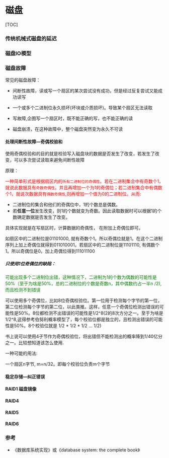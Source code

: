 # 磁盘

[TOC]



### 传统机械式磁盘的延迟



### 磁盘IO模型





### 磁盘故障

常见的磁盘故障：

* 间断性故障，读或写一个扇区的某次尝试没有成功，但是经过反复尝试又能成功读写

* 一个或多个二进制位永久损坏(坏块或介质损坏)。导致某个扇区无法读取
* 写故障,企图写一个扇区时，既不能正确的写，也不能正确的读
* 磁盘崩溃，在这种故障中，整个磁盘突然变为永久不可读

#### 处理间断性故障—奇偶校验和

使用奇偶校验和的目的就是校验写入磁盘块的数据是否发生了改变，若发生了改变，可以多次尝试读取来避免间断性故障

原理：

<font color="red">一种简单形式是根据扇区内的`所有二进制位的奇偶性`。若在二进制集合中有奇数个1，就说此数据具有`奇数奇偶性`。并且再增加一个为1的奇偶位；若二进制集合中有偶数个1，就说次数据具有`偶数奇偶性`,则再增加一个值为0的二进制位。从而:</font>

* 二进制位的集合和他们的奇偶位中，1的个数总是偶数。
* 若**任意一位**发生改变，则1的个数就变为奇数。因此读取数据时可以根据1的个数确定数据是否发生了改变。

具体实现就是在写扇区时，计算数据的奇偶性， 在附加上奇偶位即可。

如扇区中的二进制位是01101000, 就有奇数个1。所以奇偶位就是1。在这个二进制序列上加上奇偶位就得到011010001。若扇区中的二进制位是11101110, 有偶数个1。所以奇偶位是0。加上奇偶位得到111011100

##### 只使用1位奇偶位的缺陷：

<font color="green">可能出现多个二进制位出错，这种情况下，二进制为1的个数为偶数的可能性是50%（至于为啥是50%，总的二进制位的个数是奇数n，其中偶数约占一半n /2), 而且检测不到错误</font>

可以使用多个奇偶位，比如8位奇偶校验位。第一位用于检测每个字节的第一位，第二位检测每个字节的第二位，以此类推。这样，任意一个奇偶位检测出错误的可能性是50%。8位都检测不出错误的可能性是1/2^8(2的8次方分之一。至于为啥是1/2^8,这得参考伯努利概率模型了，每个校验位都是独立的，且检测出错误的可能性是50%。8个校验位就是 1/2 * 1/2 * 1/2 ... 1/2)

书上说可以使用4子节作为奇偶校验位，将出错但不能检测出的概率降到1/40亿分之一。比较想知道该怎么使用.

一种可能的用法:

一个扇区n字节, m=n/32。即每个校验位负责m个字节



#### 稳定存储—纠正错误

#### RAID1 磁盘镜像

#### RAID4 

#### RAID5

#### RAID6

### 参考

* 《数据库系统实现》或《database system: the complete book》

